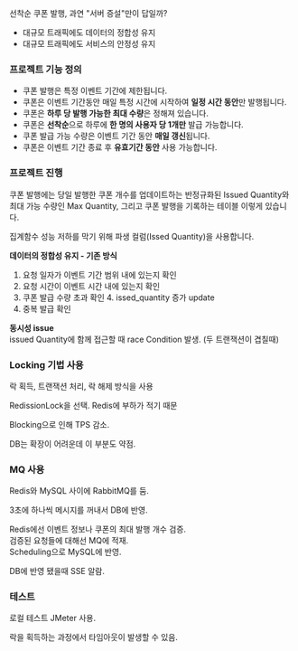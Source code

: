 
선착순 쿠폰 발행, 과연 "서버 증설"만이 답일까?
- 대규모 트래픽에도 데이터의 정합성 유지 
- 대규모 트래픽에도 서비스의 안정성 유지

### 프로젝트 기능 정의
- 쿠폰 발행은 특정 이벤트 기간에 제한됩니다.
- 쿠폰은 이벤트 기간동안 매일 특정 시간에 시작하여 **일정 시간 동안**만 발행됩니다.
- 쿠폰은 **하루 당 발행 가능한 최대 수량**은 정해져 있습니다.
- 쿠폰은 **선착순**으로 하루에 **한 명의 사용자 당 1개만** 발급 가능합니다.
- 쿠폰 발급 가능 수량은 이벤트 기간 동안 **매일 갱신**됩니다.
- 쿠폰은 이벤트 기간 종료 후 **유효기간 동안** 사용 가능합니다.

### 프로젝트 진행
쿠폰 발행에는 당일 발행한 쿠폰 개수를 업데이트하는 반정규화된 Issued Quantity와 최대 가능 수량인 Max Quantity,
그리고 쿠폰 발행을 기록하는 테이블 이렇게 있습니다.

집계함수 성능 저하를 막기 위해 파생 컬럼(Issed Quantity)을 사용합니다.

**데이터의 정합성 유지 - 기존 방식**
1. 요청 일자가 이벤트 기간 범위 내에 있는지 확인
2. 요청 시간이 이벤트 시간 내에 있는지 확인
3. 쿠폰 발급 수량 초과 확인
   4. issed_quantity 증가 update
5. 중복 발급 확인

**동시성 issue**  
issued Quantity에 함께 접근할 때 race Condition 발생. (두 트랜잭션이 겹칠때)

### Locking 기법 사용  
락 획득, 트랜잭션 처리, 락 해제 방식을 사용

RedissionLock을 선택.
Redis에 부하가 적기 때문

Blocking으로 인해 TPS 감소.

DB는 확장이 어려운데 이 부분도 약점.

### MQ 사용

Redis와 MySQL 사이에 RabbitMQ를 둠.

3초에 하나씩 메시지를 꺼내서 DB에 반영.

Redis에선 이벤트 정보나 쿠폰의 최대 발행 개수 검증.  
검증된 요청들에 대해선 MQ에 적재.  
Scheduling으로 MySQL에 반영.

DB에 반영 됐을때 SSE 알람.

### 테스트
로컬 테스트 JMeter 사용.

락을 획득하는 과정에서 타임아웃이 발생할 수 있음. 
